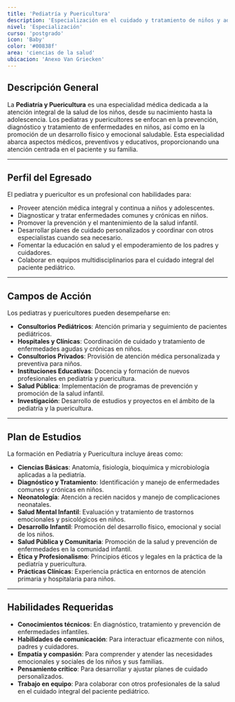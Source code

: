 ```yaml
---
title: 'Pediatría y Puericultura'
description: 'Especialización en el cuidado y tratamiento de niños y adolescentes.'
nivel: 'Especialización'
curso: 'postgrado'
icon: 'Baby'
color: '#00838f'
area: 'ciencias de la salud'
ubicacion: 'Anexo Van Griecken'
---
```


## Descripción General
La **Pediatría y Puericultura** es una especialidad médica dedicada a la atención integral de la salud de los niños, desde su nacimiento hasta la adolescencia. Los pediatras y puericultores se enfocan en la prevención, diagnóstico y tratamiento de enfermedades en niños, así como en la promoción de un desarrollo físico y emocional saludable. Esta especialidad abarca aspectos médicos, preventivos y educativos, proporcionando una atención centrada en el paciente y su familia.

---

## Perfil del Egresado
El pediatra y puericultor es un profesional con habilidades para:
- Proveer atención médica integral y continua a niños y adolescentes.
- Diagnosticar y tratar enfermedades comunes y crónicas en niños.
- Promover la prevención y el mantenimiento de la salud infantil.
- Desarrollar planes de cuidado personalizados y coordinar con otros especialistas cuando sea necesario.
- Fomentar la educación en salud y el empoderamiento de los padres y cuidadores.
- Colaborar en equipos multidisciplinarios para el cuidado integral del paciente pediátrico.

---

## Campos de Acción
Los pediatras y puericultores pueden desempeñarse en:
- **Consultorios Pediátricos**: Atención primaria y seguimiento de pacientes pediátricos.
- **Hospitales y Clínicas**: Coordinación de cuidado y tratamiento de enfermedades agudas y crónicas en niños.
- **Consultorios Privados**: Provisión de atención médica personalizada y preventiva para niños.
- **Instituciones Educativas**: Docencia y formación de nuevos profesionales en pediatría y puericultura.
- **Salud Pública**: Implementación de programas de prevención y promoción de la salud infantil.
- **Investigación**: Desarrollo de estudios y proyectos en el ámbito de la pediatría y la puericultura.

---

## Plan de Estudios
La formación en Pediatría y Puericultura incluye áreas como:
- **Ciencias Básicas**: Anatomía, fisiología, bioquímica y microbiología aplicadas a la pediatría.
- **Diagnóstico y Tratamiento**: Identificación y manejo de enfermedades comunes y crónicas en niños.
- **Neonatología**: Atención a recién nacidos y manejo de complicaciones neonatales.
- **Salud Mental Infantil**: Evaluación y tratamiento de trastornos emocionales y psicológicos en niños.
- **Desarrollo Infantil**: Promoción del desarrollo físico, emocional y social de los niños.
- **Salud Pública y Comunitaria**: Promoción de la salud y prevención de enfermedades en la comunidad infantil.
- **Ética y Profesionalismo**: Principios éticos y legales en la práctica de la pediatría y puericultura.
- **Prácticas Clínicas**: Experiencia práctica en entornos de atención primaria y hospitalaria para niños.

---

## Habilidades Requeridas
- **Conocimientos técnicos**: En diagnóstico, tratamiento y prevención de enfermedades infantiles.
- **Habilidades de comunicación**: Para interactuar eficazmente con niños, padres y cuidadores.
- **Empatía y compasión**: Para comprender y atender las necesidades emocionales y sociales de los niños y sus familias.
- **Pensamiento crítico**: Para desarrollar y ajustar planes de cuidado personalizados.
- **Trabajo en equipo**: Para colaborar con otros profesionales de la salud en el cuidado integral del paciente pediátrico.
